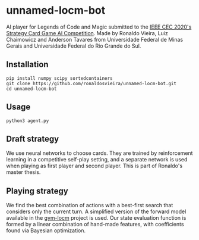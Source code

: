 # unnamed-locm-bot
AI player for Legends of Code and Magic submitted to the [IEEE CEC 2020's Strategy Card Game AI Competition](https://jakubkowalski.tech/Projects/LOCM/CEC20). Made by Ronaldo Vieira, Luiz Chaimowicz and Anderson Tavares from Universidade Federal de Minas Gerais and Universidade Federal do Rio Grande do Sul.

## Installation
```
pip install numpy scipy sortedcontainers
git clone https://github.com/ronaldosvieira/unnamed-locm-bot.git
cd unnamed-locm-bot
```

## Usage
```
python3 agent.py
```

## Draft strategy
We use neural networks to choose cards. They are trained by reinforcement learning in a competitive self-play setting, 
and a separate network is used when playing as first player and second player. This is part of Ronaldo's master thesis.

## Playing strategy
We find the best combination of actions with a best-first search that considers only the current turn. A simplified 
version of the forward model available in the [gym-locm](https://github.com/ronaldosvieira/gym-locm) project is used. 
Our state evaluation function is formed by a linear combination of hand-made features, with coefficients found via 
Bayesian optimization.
